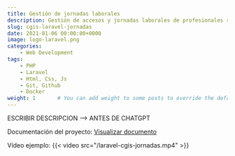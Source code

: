 ```yaml
---
title: Gestión de jornadas laborales
description: Gestión de accesos y jornadas laborales de profesionales sanitarios
slug: cgis-laravel-jornadas
date: 2021-01-06 00:00:00+0000
image: logo-laravel.png
categories:
    - Web Development
tags:
    - PHP
    - Laravel
    - Html, Css, Js
    - Git, Github
    - Docker
weight: 1       # You can add weight to some posts to override the default sorting (date descending)
---
```

ESCRIBIR DESCRIPCION --> ANTES DE CHATGPT

Documentación del proyecto:
[Visualizar documento](/readme-cgis.md)

Vídeo ejemplo:
{{< video src="/laravel-cgis-jornadas.mp4" >}}